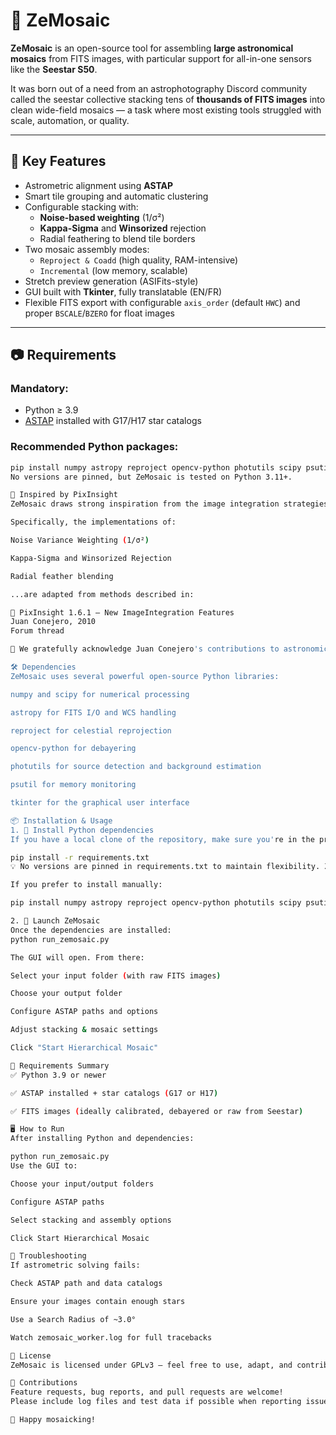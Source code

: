 # 🌌 ZeMosaic

**ZeMosaic** is an open-source tool for assembling **large astronomical mosaics** from FITS images, with particular support for all-in-one sensors like the **Seestar S50**.

It was born out of a need from an astrophotography Discord community called the seestar collective stacking tens of **thousands of FITS images** into clean wide-field mosaics — a task where most existing tools struggled with scale, automation, or quality.

---

## 🚀 Key Features

- Astrometric alignment using **ASTAP**
- Smart tile grouping and automatic clustering
- Configurable stacking with:
  - **Noise-based weighting** (1/σ²)
  - **Kappa-Sigma** and **Winsorized** rejection
  - Radial feathering to blend tile borders
- Two mosaic assembly modes:
  - `Reproject & Coadd` (high quality, RAM-intensive)
  - `Incremental` (low memory, scalable)
- Stretch preview generation (ASIFits-style)
- GUI built with **Tkinter**, fully translatable (EN/FR)
- Flexible FITS export with configurable `axis_order` (default `HWC`) and
  proper `BSCALE`/`BZERO` for float images

---

## 📷 Requirements

### Mandatory:

- Python ≥ 3.9  
- [ASTAP](https://www.hnsky.org/astap.htm) installed with G17/H17 star catalogs

### Recommended Python packages:

```bash
pip install numpy astropy reproject opencv-python photutils scipy psutil
No versions are pinned, but ZeMosaic is tested on Python 3.11+.

🧠 Inspired by PixInsight
ZeMosaic draws strong inspiration from the image integration strategies of PixInsight, developed by Juan Conejero at Pleiades Astrophoto.

Specifically, the implementations of:

Noise Variance Weighting (1/σ²)

Kappa-Sigma and Winsorized Rejection

Radial feather blending

...are adapted from methods described in:

📖 PixInsight 1.6.1 – New ImageIntegration Features
Juan Conejero, 2010
Forum thread

🙏 We gratefully acknowledge Juan Conejero's contributions to astronomical image processing.

🛠 Dependencies
ZeMosaic uses several powerful open-source Python libraries:

numpy and scipy for numerical processing

astropy for FITS I/O and WCS handling

reproject for celestial reprojection

opencv-python for debayering

photutils for source detection and background estimation

psutil for memory monitoring

tkinter for the graphical user interface

📦 Installation & Usage
1. 🔧 Install Python dependencies
If you have a local clone of the repository, make sure you're in the project folder, then run:

pip install -r requirements.txt
💡 No versions are pinned in requirements.txt to maintain flexibility. ZeMosaic is tested with Python 3.11+.

If you prefer to install manually:

pip install numpy astropy reproject opencv-python photutils scipy psutil

2. 🚀 Launch ZeMosaic
Once the dependencies are installed:
python run_zemosaic.py

The GUI will open. From there:

Select your input folder (with raw FITS images)

Choose your output folder

Configure ASTAP paths and options

Adjust stacking & mosaic settings

Click "Start Hierarchical Mosaic"

📁 Requirements Summary
✅ Python 3.9 or newer

✅ ASTAP installed + star catalogs (G17 or H17)

✅ FITS images (ideally calibrated, debayered or raw from Seestar)

🖥️ How to Run
After installing Python and dependencies:

python run_zemosaic.py
Use the GUI to:

Choose your input/output folders

Configure ASTAP paths

Select stacking and assembly options

Click Start Hierarchical Mosaic

🧪 Troubleshooting
If astrometric solving fails:

Check ASTAP path and data catalogs

Ensure your images contain enough stars

Use a Search Radius of ~3.0°

Watch zemosaic_worker.log for full tracebacks

📎 License
ZeMosaic is licensed under GPLv3 — feel free to use, adapt, and contribute.

🤝 Contributions
Feature requests, bug reports, and pull requests are welcome!
Please include log files and test data if possible when reporting issues.

🌠 Happy mosaicking!